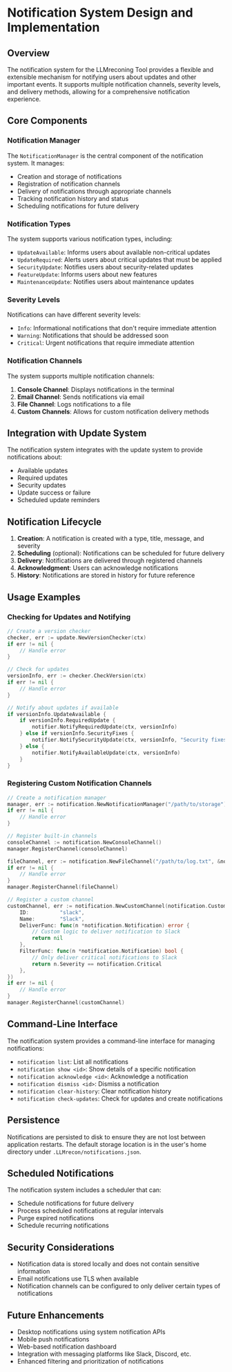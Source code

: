 # Notification System Design and Implementation

## Overview

The notification system for the LLMreconing Tool provides a flexible and extensible mechanism for notifying users about updates and other important events. It supports multiple notification channels, severity levels, and delivery methods, allowing for a comprehensive notification experience.

## Core Components

### Notification Manager

The `NotificationManager` is the central component of the notification system. It manages:

- Creation and storage of notifications
- Registration of notification channels
- Delivery of notifications through appropriate channels
- Tracking notification history and status
- Scheduling notifications for future delivery

### Notification Types

The system supports various notification types, including:

- `UpdateAvailable`: Informs users about available non-critical updates
- `UpdateRequired`: Alerts users about critical updates that must be applied
- `SecurityUpdate`: Notifies users about security-related updates
- `FeatureUpdate`: Informs users about new features
- `MaintenanceUpdate`: Notifies users about maintenance updates

### Severity Levels

Notifications can have different severity levels:

- `Info`: Informational notifications that don't require immediate attention
- `Warning`: Notifications that should be addressed soon
- `Critical`: Urgent notifications that require immediate attention

### Notification Channels

The system supports multiple notification channels:

1. **Console Channel**: Displays notifications in the terminal
2. **Email Channel**: Sends notifications via email
3. **File Channel**: Logs notifications to a file
4. **Custom Channels**: Allows for custom notification delivery methods

## Integration with Update System

The notification system integrates with the update system to provide notifications about:

- Available updates
- Required updates
- Security updates
- Update success or failure
- Scheduled update reminders

## Notification Lifecycle

1. **Creation**: A notification is created with a type, title, message, and severity
2. **Scheduling** (optional): Notifications can be scheduled for future delivery
3. **Delivery**: Notifications are delivered through registered channels
4. **Acknowledgment**: Users can acknowledge notifications
5. **History**: Notifications are stored in history for future reference

## Usage Examples

### Checking for Updates and Notifying

```go
// Create a version checker
checker, err := update.NewVersionChecker(ctx)
if err != nil {
    // Handle error
}

// Check for updates
versionInfo, err := checker.CheckVersion(ctx)
if err != nil {
    // Handle error
}

// Notify about updates if available
if versionInfo.UpdateAvailable {
    if versionInfo.RequiredUpdate {
        notifier.NotifyRequiredUpdate(ctx, versionInfo)
    } else if versionInfo.SecurityFixes {
        notifier.NotifySecurityUpdate(ctx, versionInfo, "Security fixes are available in this update.")
    } else {
        notifier.NotifyAvailableUpdate(ctx, versionInfo)
    }
}
```

### Registering Custom Notification Channels

```go
// Create a notification manager
manager, err := notification.NewNotificationManager("/path/to/storage")
if err != nil {
    // Handle error
}

// Register built-in channels
consoleChannel := notification.NewConsoleChannel()
manager.RegisterChannel(consoleChannel)

fileChannel, err := notification.NewFileChannel("/path/to/log.txt", &notification.TextFormatter{})
if err != nil {
    // Handle error
}
manager.RegisterChannel(fileChannel)

// Register a custom channel
customChannel, err := notification.NewCustomChannel(notification.CustomChannelConfig{
    ID:          "slack",
    Name:        "Slack",
    DeliverFunc: func(n *notification.Notification) error {
        // Custom logic to deliver notification to Slack
        return nil
    },
    FilterFunc: func(n *notification.Notification) bool {
        // Only deliver critical notifications to Slack
        return n.Severity == notification.Critical
    },
})
if err != nil {
    // Handle error
}
manager.RegisterChannel(customChannel)
```

## Command-Line Interface

The notification system provides a command-line interface for managing notifications:

- `notification list`: List all notifications
- `notification show <id>`: Show details of a specific notification
- `notification acknowledge <id>`: Acknowledge a notification
- `notification dismiss <id>`: Dismiss a notification
- `notification clear-history`: Clear notification history
- `notification check-updates`: Check for updates and create notifications

## Persistence

Notifications are persisted to disk to ensure they are not lost between application restarts. The default storage location is in the user's home directory under `.LLMrecon/notifications.json`.

## Scheduled Notifications

The notification system includes a scheduler that can:

- Schedule notifications for future delivery
- Process scheduled notifications at regular intervals
- Purge expired notifications
- Schedule recurring notifications

## Security Considerations

- Notification data is stored locally and does not contain sensitive information
- Email notifications use TLS when available
- Notification channels can be configured to only deliver certain types of notifications

## Future Enhancements

- Desktop notifications using system notification APIs
- Mobile push notifications
- Web-based notification dashboard
- Integration with messaging platforms like Slack, Discord, etc.
- Enhanced filtering and prioritization of notifications
